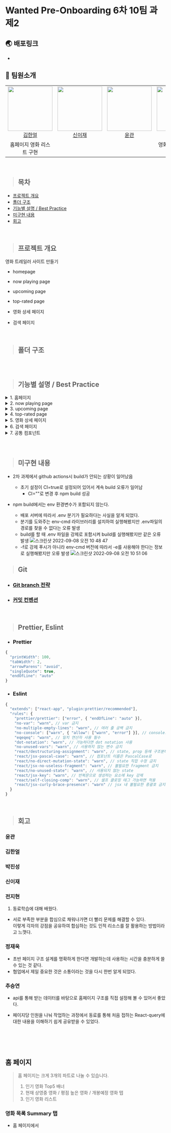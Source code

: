# Wanted Pre-Onboarding 6차 10팀 과제2

## 🌏 배포링크

-

## 👋 팀원소개

<table>
    <tr>
        <td height="140px" align="center"> <a href="https://github.com/HE-SW">
            <img src="https://avatars.githubusercontent.com/HE-SW" width="140px" /> <br>김한얼</a> <br></td>
        <td height="140px" align="center"> <a href="https://github.com/eazae">
            <img src="https://avatars.githubusercontent.com/eazae" width="140px" /> <br>신이재</a> <br></td>
        <td height="140px" align="center"> <a href="https://github.com/blackgar">
            <img src="https://avatars.githubusercontent.com/blackgar" width="140px" /> <br>윤관 </a> <br></td>
        <td height="140px" align="center"> <a href="https://github.com/jihyun-jeon">
          <img src="https://avatars.githubusercontent.com/jihyun-jeon" width="140px" /> <br> 전지현</a> <br></td>
        <td height="140px" align="center"> <a href="https://github.com/Dev-jwJeong">
            <img src="https://avatars.githubusercontent.com/Dev-jwJeong" width="140px" /> <br>정재욱</a> <br></td>
        <td height="140px" align="center"> <a href="https://github.com/qkrwlstjd">
            <img src="https://avatars.githubusercontent.com/qkrwlstjd" width="140px" /> <br> 박진성 </a> <br></td>
        <td height="140px" align="center"> <a href="https://github.com/seungyeonchoo">
            <img src="https://avatars.githubusercontent.com/seungyeonchoo" width="140px" /> <br> 추승연 </a> <br></td>
    </tr>
<tr>
        <td align="center">홈페이지 영화 리스트 구현</td>
        <td align="center"></td>
        <td align="center"></td>
        <td align="center">영화 상세 페이지 구현</td>
        <td align="center">영화 상세 페이지 구현</td>
        <td align="center"></td>
        <td align="center">홈페이지 영화 배너 구현</td>
    </tr>
</table>
<br>

> ## 목차

- [프로젝트 개요](#프로젝트-개요)
- [폴더 구조](#폴더-구조)
- [기능별 설명 / Best Practice](#기능별-설명--best-practice)
- [미구현 내용](#미구현-내용)
- [회고](#회고)

<br>

> ## 프로젝트 개요

영화 트레일러 사이트 만들기

- homepage
- now playing page
- upcoming page
- top-rated page
- 영화 상세 페이지
- 검색 페이지

  <br>

> ## 폴더 구조

```

```

<br>

> ## 기능별 설명 / Best Practice

<details>
  <summary>1. 홈페이지</summary>
  
   - ### 홈페이지 배너
      - React-query의 useQuery 이용 API 데이터 호출 및 fetch 데이터 캐싱
      - React-query에서의 data 값을 map method를 통해 자식 컴포넌트에 전달하여 컨텐츠 생성
      - 캐러셀 형태로 제작 : 부모 컴포넌트에서 useState를 이용하여 자식 컴포넌트에서 클릭 이벤트 발생 시 컨텐츠에 negative margin을 주는 방식으로
      - 반응형 UI 적용 : 스크린 크기가 작아지면 가로 스크롤 활용하여 다음 컨텐츠로 이동

  </details>
  <details>
  <summary>2. now playing page</summary>

</details>
<details>
<summary>3. upcoming page</summary>

</details>
<details>
<summary>4. top-rated page</summary>

</details>
<details>
<summary>5. 영화 상세 페이지</summary>

- ### 비디오

  - 페이지 진입 시 자동으로 비디오 플레이
  - react youtube 라이브러리 사용

<br>

- ### 디테일 페이지 헤더

  - tmdb제공 api 사용
  - mui 라이브러리 사용: 별점등록 , 리뷰작성창 모달기능

    <br>

- ### 리뷰 작성

  - 감상평, 스토일러 미작성시 알림메세지 출력
  - 실제 댓글 등록 기능은 없고 UI만 있음
    → 이유 : tmdb제공 api 중 이 기능은 제공되지 않았기 때문에

   <br>

- ### swiperjs 라이브러리를 사용해서 주요 출연진 / 추천 영화 목록 swiper 기능
  ![ezgif com-gif-maker](https://user-images.githubusercontent.com/69576360/189013185-5085f744-a817-4f68-95b7-acd4dcc3ae02.gif)
  ![ezgif com-gif-maker (1)](https://user-images.githubusercontent.com/69576360/189013371-a2d489d9-3210-4372-b51e-38b27f42f620.gif)

## Best Practice

- redux toolkit을 사용하여 상태관리
- 영화 상세 정보를 각 다른 컴포넌트에서 사용해야 하는 상황이 생김(DetailHeader.jsx, DetailExtraDetail.jsx, DetailMovieReview.jsx)

<br>

> - ### Redux Toolkit 사용이유

- 상세페이지를 담당하는 인원이 리덕스를 알고 있었지만 리덕스 보일러 플레이트의 피로감을 알고 있었음
- Redux Toolkit은 상태의 불변성을 지키는 것이 매우 편리함
- 보일러 플레이트가 필요 없이 createSlice 내장 함수만으로 액션 타입, 액션 생성 함수, 리듀서를 작성 할 수 있음

</details>
<details>
<summary>6. 검색 페이지</summary>

</details>
<details>
<summary>7. 공통 컴포넌트</summary>

</details>

###

</details>
<br>

> ## 미구현 내용

- 2차 과제에서 github actions시 build가 안되는 상황이 일어났음

  - 초기 설정이 CI=true로 설정되어 있어서 계속 build 오류가 일어남
    - CI=""로 변경 후 npm build 성공

- npm build에서는 env 환경변수가 포함되지 않는다.
  - 배포 서버에 따라서 .env 분기가 필요하다는 사실을 알게 되었다.
  - 분기를 도와주는 env-cmd 라이브러리를 설치하여 실행해봤지만 .env파일의 경로를 찾을 수 없다는 오류 발생
  - build를 할 때 .env 파일을 강제로 포함시켜 build를 실행해봤지만 같은 오류 발생
    ![스크린샷 2022-09-08 오전 10 48 47](https://user-images.githubusercontent.com/69576360/189015651-859cf2d5-30c5-4d18-86a6-baff2fe4b892.png)
  - -f로 강제 푸시가 아니라 env-cmd 버전에 따라서 -e를 사용해야 한다는 정보로 실행해봤지만 오류 발생
    ![스크린샷 2022-09-08 오전 10 51 06](https://user-images.githubusercontent.com/69576360/189015843-6af2aee6-3151-4611-890c-1b8a9c48377c.png)

> ## Git

- ### [Git branch 전략](https://github.com/wanted-pre-onboarding-fe-6-10/I.M.LAB/wiki/Git-branch-%EC%A0%84%EB%9E%B5)

- ### [커밋 컨벤션](https://github.com/wanted-pre-onboarding-fe-6-10/I.M.LAB/wiki/%EC%BB%A4%EB%B0%8B-%EC%BB%A8%EB%B2%A4%EC%85%98)

<br>

> ## Prettier, Eslint

- ### Prettier

```javascript
{
  "printWidth": 100,
  "tabWidth": 2,
  "arrowParens": "avoid",
  "singleQuote": true,
  "endOfLine": "auto"
}
```

- ### Eslint

```javascript
{
  "extends": ["react-app", "plugin:prettier/recommended"],
  "rules": {
    "prettier/prettier": ["error", { "endOfLine": "auto" }],
    "no-var": "warn", // var 금지
    "no-multiple-empty-lines": "warn", // 여러 줄 공백 금지
    "no-console": ["warn", { "allow": ["warn", "error"] }], // console.log() 금지
    "eqeqeq": "warn", // 일치 연산자 사용 필수
    "dot-notation": "warn", // 가능하다면 dot notation 사용
    "no-unused-vars": "warn", // 사용하지 않는 변수 금지
    "react/destructuring-assignment": "warn", // state, prop 등에 구조분해 할당 적용
    "react/jsx-pascal-case": "warn", // 컴포넌트 이름은 PascalCase로
    "react/no-direct-mutation-state": "warn", // state 직접 수정 금지
    "react/jsx-no-useless-fragment": "warn", // 불필요한 fragment 금지
    "react/no-unused-state": "warn", // 사용되지 않는 state
    "react/jsx-key": "warn", // 반복문으로 생성하는 요소에 key 강제
    "react/self-closing-comp": "warn", // 셀프 클로징 태그 가능하면 적용
    "react/jsx-curly-brace-presence": "warn" // jsx 내 불필요한 중괄호 금지
  }
}

```

<br>

> ## 회고

### 윤관

### 김한얼

### 박진성

### 신이재

### 전지현

1. 동료학습에 대해 배웠다.

- 서로 부족한 부분을 합심으로 채워나가면 더 빨리 문제를 해결할 수 있다. <br/>
  이렇게 각자의 강점을 공유하여 합심하는 것도 인적 리소스를 잘 활용하는 방법이라고 느꼇다.

### 정재욱

- 초반 페이지 구조 설계를 명확하게 한다면 개발하는데 사용하는 시간을 충분하게 쓸 수 있는 것 같다. <br />
- 협업에서 제일 중요한 것은 소통이라는 것을 다시 한번 알게 되었다. <br/>

### 추승연

- api를 통해 받는 데이터를 바탕으로 홈페이지 구조를 직접 설정해 볼 수 있어서 좋았다.
- 페이지당 인원을 나눠 작업하는 과정에서 동료를 통해 처음 접하는 React-query에 대한 내용을 이해하기 쉽게 공유받을 수 있었다.

  # <br>

## 홈 페이지

> 홈 페이지는 크게 3개의 파트로 나눌 수 있습니다.
>
> 1. 인기 영화 Top5 배너
> 2. 현재 상영중 영화 / 평점 높은 영화 / 개봉예정 영화 탭
> 3. 인기 영화 리스트

### 영화 목록 Summary 탭

- 홈 페이지에서
